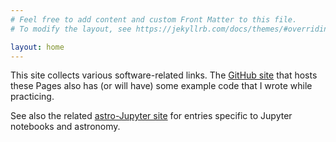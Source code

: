 ```yaml
---
# Feel free to add content and custom Front Matter to this file.
# To modify the layout, see https://jekyllrb.com/docs/themes/#overriding-theme-defaults

layout: home
---
```


This site collects various software-related links. The [GitHub site](https://github.com/colinleach/tinkerings) that hosts these Pages also has (or will have) some example code that I wrote while practicing.

See also the related [astro-Jupyter site](https://github.com/colinleach/astro-Jupyter) for entries specific to Jupyter notebooks and astronomy.

